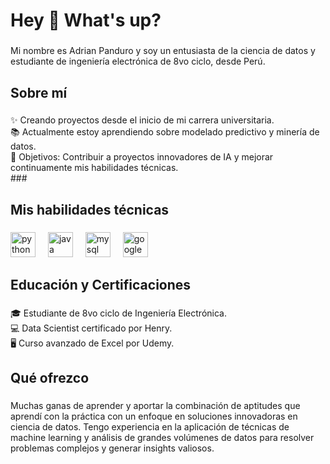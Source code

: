 <h1 align="left">Hey 👋 What's up?</h1>

###

<p align="left">Mi nombre es Adrian Panduro y soy un entusiasta de la ciencia de datos y estudiante de ingeniería electrónica de 8vo ciclo, desde Perú.</p>

###

<h2 align="left">Sobre mí</h2>

###

<p align="left">✨ Creando proyectos desde el inicio de mi carrera universitaria.<br>
📚 Actualmente estoy aprendiendo sobre modelado predictivo y minería de datos.<br>
🎯 Objetivos: Contribuir a proyectos innovadores de IA y mejorar continuamente mis habilidades técnicas.<br>
###

<h2 align="left">Mis habilidades técnicas</h2>

###

<div align="left">
  <img src="https://cdn.jsdelivr.net/gh/devicons/devicon/icons/python/python-original.svg" height="40" alt="python logo"  />
  <img width="12" />
  <img src="https://cdn.jsdelivr.net/gh/devicons/devicon/icons/java/java-original.svg" height="40" alt="java logo"  />
  <img width="12" />
  <img src="https://cdn.jsdelivr.net/gh/devicons/devicon/icons/mysql/mysql-original.svg" height="40" alt="mysql logo"  />
  <img width="12" />
  <img src="https://cdn.jsdelivr.net/gh/devicons/devicon/icons/googlecloud/googlecloud-original.svg" height="40" alt="google cloud logo"  />
</div>

###

<h2 align="left">Educación y Certificaciones</h2>

###

<p align="left">🎓 Estudiante de 8vo ciclo de Ingeniería Electrónica.<br>
💻 Data Scientist certificado por Henry.<br>
🖥️ Curso avanzado de Excel por Udemy.</p>

###

<h2 align="left">Qué ofrezco</h2>

###

<p align="left">Muchas ganas de aprender y aportar la combinación de aptitudes que aprendí con la práctica con un enfoque en soluciones innovadoras en ciencia de datos. Tengo experiencia en la aplicación de técnicas de machine learning y análisis de grandes volúmenes de datos para resolver problemas complejos y generar insights valiosos.</p>
